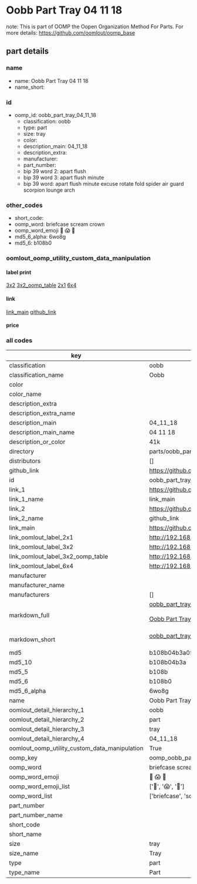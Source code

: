 # Oobb Part Tray 04 11 18  

note: This is part of OOMP the Oopen Organization Method For Parts. For more details: https://github.com/oomlout/oomp_base

##  part details





### name
* name: Oobb Part Tray 04 11 18
* name_short: 
### id
* oomp_id: oobb_part_tray_04_11_18
  * classification: oobb
  * type: part
  * size: tray
  * color: 
  * description_main: 04_11_18
  * description_extra: 
  * manufacturer: 
  * part_number: 
  * bip 39 word 2: apart flush
  * bip 39 word 3: apart flush minute
  * bip 39 word: apart flush minute excuse rotate fold spider air guard scorpion lounge arch

### other_codes
* short_code: 
* oomp_word: briefcase scream crown
* oomp_word_emoji :briefcase: :scream: :crown:
* md5_6_alpha: 6wo8g
* md5_6: b108b0






### oomlout_oomp_utility_custom_data_manipulation
#### label print
[3x2](http://192.168.1.245:1112/?label=oomp%206wo8g)
[3x2_oomp_table](http://192.168.1.107:1112/?label=oomp%206wo8g)
[2x1](http://192.168.1.242:1112/?label=oomp%206wo8g)
[6x4](http://192.168.1.55:1112/?label=oomp%206wo8g)    

#### link

[link_main](https://github.com/oomlout/oomlout_oomp_current_version_messy/tree/main/parts/oobb_part_tray_04_11_18) [github_link](https://github.com/oomlout/oomlout_oomp_part_src/tree/main/parts/oobb_part_tray_04_11_18)                             

#### price







### all codes 
| key | value |  
| --- | --- |  
| classification | oobb |  
| classification_name | Oobb |  
| color |  |  
| color_name |  |  
| description_extra |  |  
| description_extra_name |  |  
| description_main | 04_11_18 |  
| description_main_name | 04 11 18 |  
| description_or_color | 41k |  
| directory | parts/oobb_part_tray_04_11_18 |  
| distributors | [] |  
| github_link | https://github.com/oomlout/oomlout_oomp_part_src/tree/main/parts/oobb_part_tray_04_11_18 |  
| id | oobb_part_tray_04_11_18 |  
| link_1 | https://github.com/oomlout/oomlout_oomp_current_version_messy/tree/main/parts/oobb_part_tray_04_11_18 |  
| link_1_name | link_main |  
| link_2 | https://github.com/oomlout/oomlout_oomp_part_src/tree/main/parts/oobb_part_tray_04_11_18 |  
| link_2_name | github_link |  
| link_main | https://github.com/oomlout/oomlout_oomp_current_version_messy/tree/main/parts/oobb_part_tray_04_11_18 |  
| link_oomlout_label_2x1 | http://192.168.1.242:1112/?label=oomp%206wo8g |  
| link_oomlout_label_3x2 | http://192.168.1.245:1112/?label=oomp%206wo8g |  
| link_oomlout_label_3x2_oomp_table | http://192.168.1.107:1112/?label=oomp%206wo8g |  
| link_oomlout_label_6x4 | http://192.168.1.55:1112/?label=oomp%206wo8g |  
| manufacturer |  |  
| manufacturer_name |  |  
| manufacturers | [] |  
| markdown_full | [oobb_part_tray_04_11_18](https://github.com/oomlout/oomlout_oomp_current_version_messy/tree/main/parts/oobb_part_tray_04_11_18)<br>[](https://github.com/oomlout/oomlout_oomp_current_version_messy/tree/main/parts/oobb_part_tray_04_11_18)<br>[Oobb Part Tray 04 11 18](https://github.com/oomlout/oomlout_oomp_current_version_messy/tree/main/parts/oobb_part_tray_04_11_18)<br><br> |  
| markdown_short | [oobb_part_tray_04_11_18](https://github.com/oomlout/oomlout_oomp_current_version_messy/tree/main/parts/oobb_part_tray_04_11_18)<br><br> |  
| md5 | b108b04b3a057a356a5e14f11a967052 |  
| md5_10 | b108b04b3a |  
| md5_5 | b108b |  
| md5_6 | b108b0 |  
| md5_6_alpha | 6wo8g |  
| name | Oobb Part Tray 04 11 18 |  
| oomlout_detail_hierarchy_1 | oobb |  
| oomlout_detail_hierarchy_2 | part |  
| oomlout_detail_hierarchy_3 | tray |  
| oomlout_detail_hierarchy_4 | 04_11_18 |  
| oomlout_oomp_utility_custom_data_manipulation | True |  
| oomp_key | oomp_oobb_part_tray_04_11_18 |  
| oomp_word | briefcase scream crown |  
| oomp_word_emoji | :briefcase: :scream: :crown: |  
| oomp_word_emoji_list | [':briefcase:', ':scream:', ':crown:'] |  
| oomp_word_list | ['briefcase', 'scream', 'crown'] |  
| part_number |  |  
| part_number_name |  |  
| short_code |  |  
| short_name |  |  
| size | tray |  
| size_name | Tray |  
| type | part |  
| type_name | Part |  
